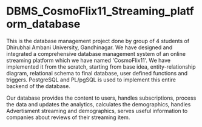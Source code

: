 # DBMS_CosmoFlix11_Streaming_platform_database

This is the database management project done by group of 4 students of Dhirubhai Ambani University, Gandhinagar. 
We have designed and integrated a comprehensive database management system of an online streaming platform which
we have named 'CosmoFlix11'. 
We have implemented it from the scratch, starting from base idea, entity-relationship diagram, relational schema 
to final database, user defined functions and triggers.
PostgreSQL and PL/pgSQL is used to implement this entire backend of the database.

Our database provides the content to users, handles subscriptions, process the data and updates the analytics, 
calculates the demographics, handles Advertisment streaming and demographics, serves useful information to companies 
about reviews of their streaming item.
